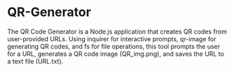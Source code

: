 # QR-Generator
The QR Code Generator is a Node.js application that creates QR codes from user-provided URLs. Using inquirer for interactive prompts, qr-image for generating QR codes, and fs for file operations, this tool prompts the user for a URL, generates a QR code image (QR_img.png), and saves the URL to a text file (URL.txt).
